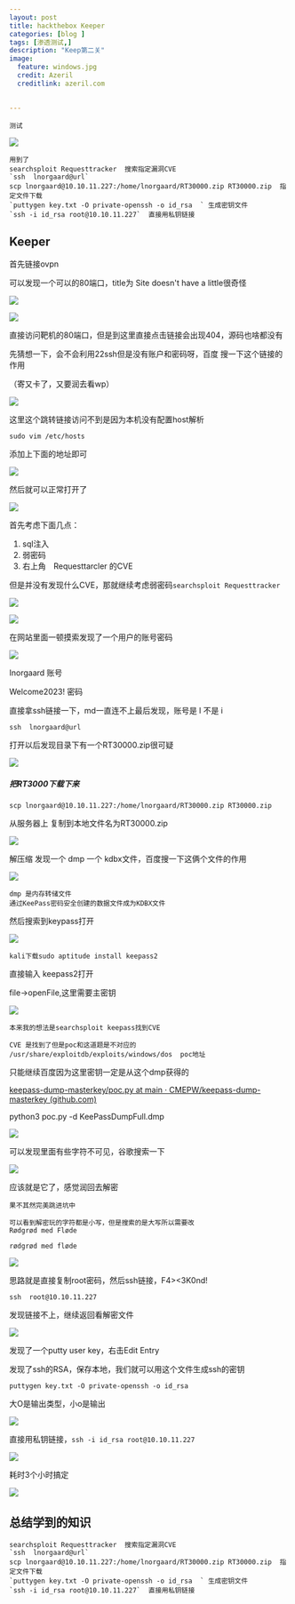 ```yaml
---
layout: post
title: hackthebox Keeper
categories: [blog ]
tags: [渗透测试,]
description: "Keep第二关"
image:
  feature: windows.jpg
  credit: Azeril
  creditlink: azeril.com
 

---
```


`测试`

![](/img/swirl/11.jpg)

```
用到了
searchsploit Requesttracker  搜索指定漏洞CVE
`ssh  lnorgaard@url`
scp lnorgaard@10.10.11.227:/home/lnorgaard/RT30000.zip RT30000.zip  指定文件下载
`puttygen key.txt -O private-openssh -o id_rsa  ` 生成密钥文件
`ssh -i id_rsa root@10.10.11.227`  直接用私钥链接
```

## Keeper

首先链接ovpn

可以发现一个可以的80端口，title为 Site doesn't have a little很奇怪

![](/img/nine/image-20230919174916320.png)

![](/img/nine/image-20230919175609279.png)



直接访问靶机的80端口，但是到这里直接点击链接会出现404，源码也啥都没有

先猜想一下，会不会利用22ssh但是没有账户和密码呀，百度 搜一下这个链接的作用

（寄又卡了，又要润去看wp）

![](/img/nine/image-20230919175747031.png)

这里这个跳转链接访问不到是因为本机没有配置host解析

`sudo vim /etc/hosts`

添加上下面的地址即可

![](/img/nine/image-20230919195257717.png)

然后就可以正常打开了

![](/img/nine/image-20230919195712100.png)

首先考虑下面几点：

1. sql注入
2. 弱密码
3. 右上角　Requesttarcler 的CVE

但是并没有发现什么CVE，那就继续考虑弱密码`searchsploit Requesttracker`

![](/img/nine/image-20230919200100842.png)

![](/img/nine/image-20230919200145903.png)

在网站里面一顿摸索发现了一个用户的账号密码

![](/img/nine/image-20230919200413707.png)

Inorgaard  账号

Welcome2023! 密码

直接拿ssh链接一下，md一直连不上最后发现，账号是 l  不是 i

`ssh  lnorgaard@url`

打开以后发现目录下有一个RT30000.zip很可疑

![](/img/nine/image-20230919202127602.png)

##### 把RT3000下载下来

`scp lnorgaard@10.10.11.227:/home/lnorgaard/RT30000.zip RT30000.zip`

 从服务器上 复制到本地文件名为RT30000.zip

![](/img/nine/image-20230919202758099.png)

解压缩 发现一个 dmp  一个 kdbx文件，百度搜一下这俩个文件的作用

![](/img/nine/image-20230919203449830.png)

```
dmp 是内存转储文件
通过KeePass密码安全创建的数据文件成为KDBX文件
```

然后搜索到keypass打开

![](/img/nine/image-20230919204816237.png)

`kali下载sudo aptitude install keepass2`

直接输入  keepass2打开

file->openFile,这里需要主密钥

![](/img/nine/image-20230919205201515.png)

`本来我的想法是searchsploit keepass找到CVE`

```
CVE 是找到了但是poc和这道题是不对应的
/usr/share/exploitdb/exploits/windows/dos  poc地址
```

只能继续百度因为这里密钥一定是从这个dmp获得的

[keepass-dump-masterkey/poc.py at main · CMEPW/keepass-dump-masterkey (github.com)](https://github.com/CMEPW/keepass-dump-masterkey/blob/main/poc.py)

python3 poc.py -d KeePassDumpFull.dmp

![](/img/nine/image-20230919212317236.png)

可以发现里面有些字符不可见，谷歌搜索一下

![](/img/nine/image-20230919212453573.png)

应该就是它了，感觉润回去解密

`果不其然完美跳进坑中`

```
可以看到解密玩的字符都是小写，但是搜索的是大写所以需要改
Rødgrød med Fløde

rødgrød med fløde
```

![](/img/nine/image-20230919212748798.png)

思路就是直接复制root密码，然后ssh链接，F4><3K0nd!

`ssh  root@10.10.11.227`

发现链接不上，继续返回看解密文件

![](/img/nine/image-20230919213449016.png)

发现了一个putty user key，右击Edit Entry

发现了ssh的RSA，保存本地，我们就可以用这个文件生成ssh的密钥



`puttygen key.txt -O private-openssh -o id_rsa  `

大O是输出类型，小o是输出

![](/img/nine/image-20230919213954012.png)

直接用私钥链接，`ssh -i id_rsa root@10.10.11.227`

![](/img/nine/image-20230919214135837.png)

耗时3个小时搞定

![](/img/nine/image-20230919220101988.png)

## 总结学到的知识

```
searchsploit Requesttracker  搜索指定漏洞CVE
`ssh  lnorgaard@url`
scp lnorgaard@10.10.11.227:/home/lnorgaard/RT30000.zip RT30000.zip  指定文件下载
`puttygen key.txt -O private-openssh -o id_rsa  ` 生成密钥文件
`ssh -i id_rsa root@10.10.11.227`  直接用私钥链接
```

